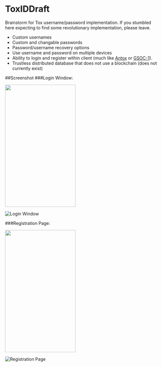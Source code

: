 ToxIDDraft
==========

Brainstorm for Tox username/password implementation. If you stumbled here expecting to find some revolutionary implementation, please leave.
* Custom usernames
* Custom and changable passwords
* Password/username recovery options
* Use username and password on multiple devices
* Ability to login and register within client (much like [Antox](https://github.com/Astonex/Antox) or [GSOC-1](https://github.com/seshagiriprabhu/gsoc-1)).
* Trustless distributed database that does not use a blockchain (does not currently exist)

##Screenshot
###Login Window:

<img src="http://a.pomf.se/fzwbww.png" width="230px" height="400px"/>

![Login Window](https://raw.github.com/seshagiriprabhu/gsoc-1/master/screenshots/login.png)

###Registration Page:

<img src="http://a.pomf.se/uwheuz.png" width="230px" height="400px"/>

![Registration Page](https://raw.github.com/seshagiriprabhu/gsoc-1/master/screenshots/new_user.png)
